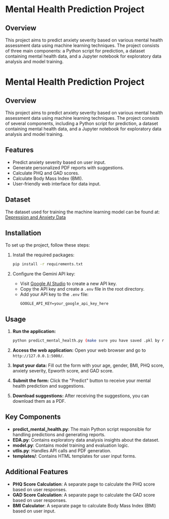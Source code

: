 # Mental Health Prediction Project

## Overview
This project aims to predict anxiety severity based on various mental health assessment data using machine learning techniques. The project consists of three main components: a Python script for prediction, a dataset containing mental health data, and a Jupyter notebook for exploratory data analysis and model training.

# Mental Health Prediction Project

## Overview
This project aims to predict anxiety severity based on various mental health assessment data using machine learning techniques. The project consists of several components, including a Python script for prediction, a dataset containing mental health data, and a Jupyter notebook for exploratory data analysis and model training.

## Features
- Predict anxiety severity based on user input.
- Generate personalized PDF reports with suggestions.
- Calculate PHQ and GAD scores.
- Calculate Body Mass Index (BMI).
- User-friendly web interface for data input.

## Dataset
The dataset used for training the machine learning model can be found at:
[Depression and Anxiety Data](https://www.kaggle.com/datasets/shahzadahmad0402/depression-and-anxiety-data)

## Installation
To set up the project, follow these steps:

1. Install the required packages:
   ```bash
   pip install -r requirements.txt
   ```

2. Configure the Gemini API key:
   - Visit [Google AI Studio](https://aistudio.google.com/app/apikey) to create a new API key.
   - Copy the API key and create a `.env` file in the root directory.
   - Add your API key to the `.env` file:
     ```
     GOOGLE_API_KEY=your_google_api_key_here
     ```

## Usage
1. **Run the application:**
   ```bash
   python predict_mental_health.py (make sure you have saved .pkl by running mental_health.ipynb script)
   ```

2. **Access the web application:**
   Open your web browser and go to `http://127.0.0.1:5000/`.

3. **Input your data:**
   Fill out the form with your age, gender, BMI, PHQ score, anxiety severity, Epworth score, and GAD score.

4. **Submit the form:**
   Click the "Predict" button to receive your mental health prediction and suggestions.

5. **Download suggestions:**
   After receiving the suggestions, you can download them as a PDF.

## Key Components
- **predict_mental_health.py**: The main Python script responsible for handling predictions and generating reports.
- **EDA.py**: Contains exploratory data analysis insights about the dataset.
- **model.py**: Contains model training and evaluation logic.
- **utlis.py**: Handles API calls and PDF generation.
- **templates/**: Contains HTML templates for user input forms.

## Additional Features
- **PHQ Score Calculation**: A separate page to calculate the PHQ score based on user responses.
- **GAD Score Calculation**: A separate page to calculate the GAD score based on user responses.
- **BMI Calculator**: A separate page to calculate Body Mass Index (BMI) based on user input.

